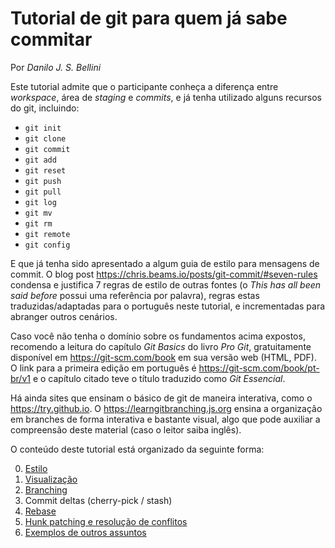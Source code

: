 # Tutorial de git para quem já sabe commitar

Por *Danilo J. S. Bellini*

Este tutorial admite que o participante conheça
a diferença entre *workspace*, área de *staging* e *commits*,
e já tenha utilizado alguns recursos do git, incluindo:

- `git init`
- `git clone`
- `git commit`
- `git add`
- `git reset`
- `git push`
- `git pull`
- `git log`
- `git mv`
- `git rm`
- `git remote`
- `git config`

E que já tenha sido apresentado
a algum guia de estilo para mensagens de commit.
O blog post
<https://chris.beams.io/posts/git-commit/#seven-rules>
condensa e justifica 7 regras de estilo de outras fontes
(o *This has all been said before* possui uma referência por palavra),
regras estas traduzidas/adaptadas para o português neste tutorial,
e incrementadas para abranger outros cenários.

Caso você não tenha o domínio sobre os fundamentos acima expostos,
recomendo a leitura do capítulo *Git Basics* do livro *Pro Git*,
gratuitamente disponível em <https://git-scm.com/book>
em sua versão web (HTML, PDF).
O link para a primeira edição em português é
<https://git-scm.com/book/pt-br/v1>
e o capítulo citado teve o título traduzido como *Git Essencial*.

Há ainda sites que ensinam o básico de git de maneira interativa,
como o <https://try.github.io>.
O <https://learngitbranching.js.org> ensina a organização em branches
de forma interativa e bastante visual,
algo que pode auxiliar a compreensão deste material
(caso o leitor saiba inglês).

O conteúdo deste tutorial está organizado da seguinte forma:

0. [Estilo](0_style.md)
1. [Visualização](1_ro.md)
2. [Branching](2_branch.md)
3. Commit deltas (cherry-pick / stash)
4. [Rebase](4_rebase.md)
5. [Hunk patching e resolução de conflitos](5_hunk.md)
6. [Exemplos de outros assuntos](6_extra.md)
